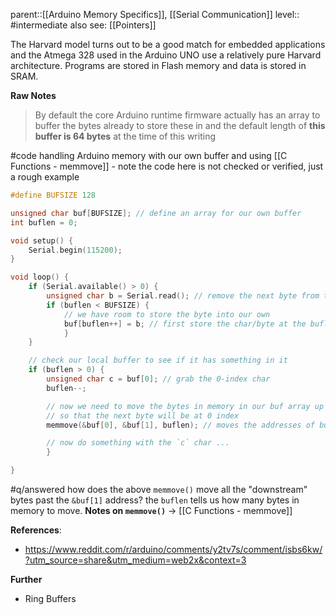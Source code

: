 parent::[[Arduino Memory Specifics]], [[Serial Communication]]
level:: #intermediate 
also see: [[Pointers]]

The Harvard model turns out to be a good match for embedded applications and the Atmega 328 used in the Arduino UNO use a relatively pure Harvard architecture. Programs are stored in Flash memory and data is stored in SRAM.

**Raw Notes** 

> By default the core Arduino runtime firmware actually has an array to buffer the bytes already to store these in and the default length of **this buffer is 64 bytes** at the time of this writing

#code handling Arduino memory with our own buffer and using [[C Functions - memmove]] - note the code here is not checked or verified, just a rough example
```c
#define BUFSIZE 128

unsigned char buf[BUFSIZE]; // define an array for our own buffer
int buflen = 0;

void setup() {
	Serial.begin(115200);
}

void loop() {
	if (Serial.available() > 0) {
		unsigned char b = Serial.read(); // remove the next byte from the Arduino buffer
		if (buflen < BUFSIZE) {
			// we have room to store the byte into our own
			buf[buflen++] = b; // first store the char/byte at the buflen index, then increment
			}
	}

	// check our local buffer to see if it has something in it
	if (buflen > 0) {
		unsigned char c = buf[0]; // grab the 0-index char
		buflen--; 

		// now we need to move the bytes in memory in our buf array up one byte
		// so that the next byte will be at 0 index
		memmove(&buf[0], &buf[1], buflen); // moves the addresses of buf[1] to buf[1]+buflen-1 to the address of buf[0]

		// now do something with the `c` char ...
		}

}
```
#q/answered how does the above `memmove()` move all the "downstream" bytes past the `&buf[1]` address? the `buflen` tells us how many bytes in memory to move.
	**Notes on `memmove()`** -> [[C Functions - memmove]]
	
**References**:
-   https://www.reddit.com/r/arduino/comments/y2tv7s/comment/isbs6kw/?utm_source=share&utm_medium=web2x&context=3 

**Further**
- Ring Buffers
